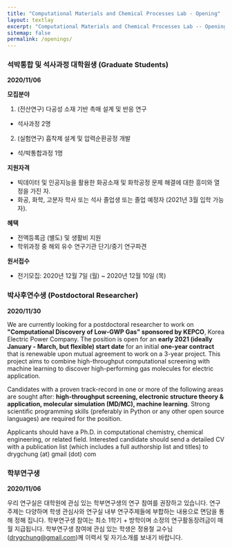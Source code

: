 ```yaml
---
title: "Computational Materials and Chemical Processes Lab - Opening"
layout: textlay
excerpt: "Computational Materials and Chemical Processes Lab -- Opening"
sitemap: false
permalink: /openings/
---
```

### **석박통합 및 석사과정 대학원생 (Graduate Students)**

**2020/11/06**

**모집분야**
1. (전산연구) 다공성 소재 기반 촉매 설계 및 반응 연구
- 석사과정 2명

2. (실험연구) 흡착제 설계 및 압력순환공정 개발
- 석/박통합과정 1명

**지원자격**
- 빅데이터 및 인공지능을 활용한 화공소재 및 화학공정 문제 해결에 대한 흥미와 열정을 가진 자.
- 화공, 화학, 고분자 학사 또는 석사 졸업생 또는 졸업 예정자 (2021년 3월 입학 가능자).

**혜택**
- 전액등록금 (별도) 및 생활비 지원
- 학위과정 중 해외 유수 연구기관 단기/중기 연구파견

**원서접수**
- 전기모집: 2020년 12월 7일 (월) ~ 2020년 12월 10일 (목)

### **박사후연수생 (Postdoctoral Researcher)**

**2020/11/30**

We are currently looking for a postdoctoral researcher to work on **"Computational Discovery of Low-GWP Gas" sponsored by KEPCO**, Korea Electric Power Company. The position is open for an **early 2021 (ideally January - March, but flexible) start date** for an initial **one-year contract** that is renewable upon mutual agreement to work on a 3-year project. This project aims to combine high-throughput computational screening with machine learning to discover high-performing gas molecules for electric application.

Candidates with a proven track-record in one or more of the following areas are sought after: **high-throughput screening, electronic structure theory & application, molecular simulation (MD/MC), machine learning**. Strong scientific programming skills (preferably in Python or any other open source languages) are required for the position.

Applicants should have a Ph.D. in computational chemistry, chemical engineering, or related field. Interested candidate should send a detailed CV with a publication list (which includes a full authorship list and titles) to drygchung (at) gmail (dot) com

### **학부연구생**

**2020/11/06**

우리 연구실은 대학원에 관심 있는 학부연구생의 연구 참여를 권장하고 있습니다. 연구 주제는 다양하며 학생 관심사와 연구실 내부 연구주제들에 부합하는 내용으로 면담을 통해 정해 집니다. 학부연구생 참여는 최소 1학기 + 방학이며 소정의 연구활동장려금이 매월 지급됩니다. 학부연구생 참여에 관심 있는 학생은 정용철 교수님 (drygchung@gmail.com)께 이력서 및 자기소개를 보내기 바랍니다.
